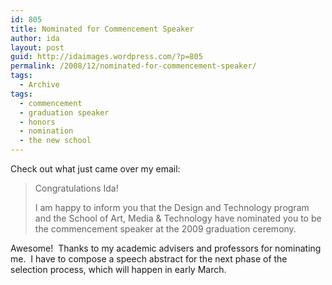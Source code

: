 ```yaml
---
id: 805
title: Nominated for Commencement Speaker
author: ida
layout: post
guid: http://idaimages.wordpress.com/?p=805
permalink: /2008/12/nominated-for-commencement-speaker/
tags:
  - Archive
tags:
  - commencement
  - graduation speaker
  - honors
  - nomination
  - the new school
---
```

Check out what just came over my email:

> Congratulations Ida!
> 
> I am happy to inform you that the Design and Technology program and the School of Art, Media & Technology have nominated you to be the commencement speaker at the 2009 graduation ceremony.

Awesome!  Thanks to my academic advisers and professors for nominating me.  I have to compose a speech abstract for the next phase of the selection process, which will happen in early March.